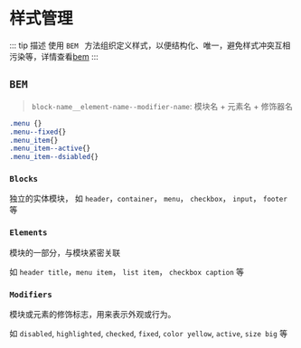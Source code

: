 # 样式管理

::: tip 描述
使用 `BEM ` 方法组织定义样式，以便结构化、唯一，避免样式冲突互相污染等，详情查看[bem](http://getbem.com/introduction/)
:::

## `BEM`

> `block-name__element-name--modifier-name`: 模块名 + 元素名 + 修饰器名

```css
.menu {}
.menu--fixed{}
.menu_item{}
.menu_item--active{}
.menu_item--dsiabled{}
```

### `Blocks`

独立的实体模块， 如 `header`，`container`， `menu`， `checkbox`， `input`， `footer`等
### `Elements`

模块的一部分，与模块紧密关联

如 `header title`，`menu item`， `list item`， `checkbox caption` 等
### `Modifiers`

模块或元素的修饰标志，用来表示外观或行为。

如 `disabled`, `highlighted`, `checked`, `fixed`, `color yellow`, `active`, `size big` 等

